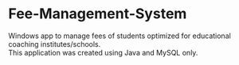 # Fee-Management-System
Windows app to manage fees of students optimized for educational coaching institutes/schools.  
This application was created using Java and MySQL only.
